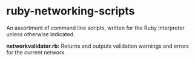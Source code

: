 # ruby-networking-scripts

An assortment of command line scripts, written for the Ruby interpreter unless otherwise indicated.

**networkvalidator.rb:** Returns and outputs validation warnings and errors for the current network.
